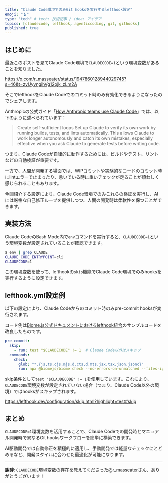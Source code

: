 ```yaml
---
title: "Claude Code環境でのみGit hooksを実行するlefthook設定"
emoji: "🪝"
type: "tech" # tech: 技術記事 / idea: アイデア
topics: [claudecode, lefthook, agenticcoding, git, githooks]
published: true
---
```



## はじめに

最近このポストを見てClaude Code環境で`CLAUDECODE=1`という環境変数があることを知りました。

https://x.com/r_masseater/status/1947860128944029745?s=46&t=zvUyvngihVg12ojk_zLm2A

そこでlefthookをClaude Codeでのコミット時のみ有効化できるようになったのでシェアします。

Anthropicの公式ガイド「[How Anthropic teams use Claude Code](https://www-cdn.anthropic.com/58284b19e702b49db9302d5b6f135ad8871e7658.pdf)」では、以下のように述べられています：

> Create self-sufficient loops Set up Claude to verify its own work by running builds, tests, and lints automatically. This allows Claude to work longer autonomously and catch its own mistakes, especially effective when you ask Claude to generate tests before writing code.

つまり、Claude Codeが自律的に動作するためには、ビルドやテスト、リントなどの自動検証が重要です。

一方で、人間が開発する場面では、WIPコミットや実験的なコードのコミット時にlintエラーで止まったり、急いでいる時に重いチェックが走ることが煩わしく感じられることもあります。

今回紹介する設定により、Claude Code環境でのみこれらの検証を実行し、AIには厳格な自己修正ループを提供しつつ、人間の開発時は柔軟性を保つことができます。

## 実装方法

Claude CodeのBash Mode内で`env`コマンドを実行すると、`CLAUDECODE=1`という環境変数が設定されていることが確認できます。

```bash
$ env | grep CLAUDE
CLAUDE_CODE_ENTRYPOINT=cli
CLAUDECODE=1
```

この環境変数を使って、lefthookの`skip`機能でClaude Code環境でのみhooksを実行するように設定できます。

## lefthook.yml設定例

以下の設定により、Claude Codeからのコミット時のみpre-commit hooksが実行されます。

コード例は[Biome.js公式ドキュメントにおけるlefthook統合](https://biomejs.dev/ja/recipes/git-hooks/#lefthook)のサンプルコードを改良したものです。

```yaml:lefthook.yml
pre-commit:
  skip:
    - run: test "$CLAUDECODE" != 1  # Claude Code以外はスキップ
  commands:
    check:
      glob: "*.{js,ts,cjs,mjs,d.cts,d.mts,jsx,tsx,json,jsonc}"
      run: npx @biomejs/biome check --no-errors-on-unmatched --files-ignore-unknown=true --colors=off {staged_files}
```

skip条件として`test "$CLAUDECODE" != 1`を使用しています。これにより、`CLAUDECODE`環境変数が設定されていない場合（つまり、Claude Code以外の環境）ではhooksがスキップされます。

https://lefthook.dev/configuration/skip.html?highlight=test#skip

## まとめ

`CLAUDECODE=1`環境変数を活用することで、Claude Codeでの開発時とマニュアル開発時で異なるGit hooksワークフローを簡単に構築できます。

AI駆動開発では自動修正を積極的に適用し、手動開発では軽量なチェックにとどめるなど、開発スタイルに合わせた最適化が可能になります。

---

**謝辞**: `CLAUDECODE`環境変数の存在を教えてくださった[@r_masseater](https://x.com/r_masseater)さん、ありがとうございます！
